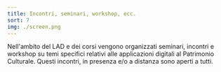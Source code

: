 ```yaml
---
title: Incontri, seminari, workshop, ecc.
sort: 7
img: ./screen.png
---
```


Nell'ambito del LAD e dei corsi vengono organizzati seminari, incontri e workshop su temi specifici relativi alle applicazioni digitali al Patrimonio Culturale. Questi incontri, in presenza e/o a distanza sono aperti a tutti.
